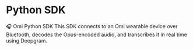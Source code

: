 # Python SDK

🎧 Omi Python SDK
This SDK connects to an Omi wearable device over Bluetooth, decodes the Opus-encoded audio, and transcribes it in real time using Deepgram.
